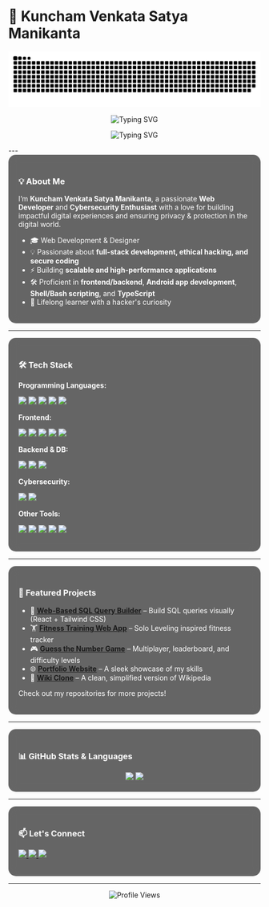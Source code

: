 # 🚀 Kuncham Venkata Satya Manikanta

<picture>
  <source media="(prefers-color-scheme: dark)" srcset="https://raw.githubusercontent.com/platane/snk/output/github-contribution-grid-snake-dark.svg" />
  <source media="(prefers-color-scheme: light)" srcset="https://raw.githubusercontent.com/platane/snk/output/github-contribution-grid-snake.svg" />
  <img alt="github contribution grid snake animation" src="https://raw.githubusercontent.com/platane/snk/output/github-contribution-grid-snake.svg" />
</picture>

<p align="center" style="width: 100%; overflow: hidden; text-align: center;">
  <img src="https://readme-typing-svg.demolab.com?font=Fira+Code&weight=400&size=19&pause=1000&color=00FFE4&center=true&vCenter=true&multiline=true&repeat=true&width=500&height=40&lines=Web+Developer+%7C+Cybersecurity+Enthusiast+%7C;" alt="Typing SVG" style="max-width: 20%;" />
</p>
<p align="center" style="width: 100%; overflow: hidden; text-align: center;">
  <img src="https://readme-typing-svg.demolab.com?font=Fira+Code&weight=400&size=19&pause=1000&color=00FFE4&center=true&vCenter=true&multiline=true&repeat=true&width=500&height=40&lines=Android+Developer+%7C+UI/UX+%7C;" alt="Typing SVG" style="max-width: 20%;" />
</p>
---

<div style="background: rgba(0, 0, 0, 0.6); backdrop-filter: blur(10px); border-radius: 15px; padding: 20px; color: white; overflow: auto;">
  <h3>💡 About Me</h3>
  <p>I’m <strong>Kuncham Venkata Satya Manikanta</strong>, a passionate <strong>Web Developer</strong> and <strong>Cybersecurity Enthusiast</strong> with a love for building impactful digital experiences and ensuring privacy & protection in the digital world.</p>
  <ul>
    <li>🎓 Web Development & Designer</li>
    <li>💡 Passionate about <strong>full-stack development, ethical hacking, and secure coding</strong></li>
    <li>⚡ Building <strong>scalable and high-performance applications</strong></li>
    <li>🛠 Proficient in <strong>frontend/backend</strong>, <strong>Android app development</strong>, <strong>Shell/Bash scripting</strong>, and <strong>TypeScript</strong></li>
    <li>🚀 Lifelong learner with a hacker's curiosity</li>
  </ul>
</div>

---

<div style="background: rgba(0, 0, 0, 0.6); backdrop-filter: blur(10px); border-radius: 15px; padding: 20px; color: white; overflow: auto;">
  <h3>🛠️ Tech Stack</h3>
  <p><strong>Programming Languages:</strong></p>
  <p>
    <img src="https://img.shields.io/badge/C-00599C?style=for-the-badge&logo=c&logoColor=white" />
    <img src="https://img.shields.io/badge/JavaScript-F7DF1E?style=for-the-badge&logo=javascript&logoColor=black" />
    <img src="https://img.shields.io/badge/TypeScript-3178C6?style=for-the-badge&logo=typescript&logoColor=white" />
    <img src="https://img.shields.io/badge/Shell-89e051?style=for-the-badge&logo=gnu-bash&logoColor=black" />
    <img src="https://img.shields.io/badge/Bash-4EAA25?style=for-the-badge&logo=gnu-bash&logoColor=white" />
  </p>

  <p><strong>Frontend:</strong></p>
  <p>
    <img src="https://img.shields.io/badge/HTML-E34F26?style=for-the-badge&logo=html5&logoColor=white" />
    <img src="https://img.shields.io/badge/CSS-1572B6?style=for-the-badge&logo=css3&logoColor=white" />
    <img src="https://img.shields.io/badge/Tailwind-06B6D4?style=for-the-badge&logo=tailwindcss&logoColor=white" />
    <img src="https://img.shields.io/badge/Bootstrap-6f42c1?style=for-the-badge&logo=bootstrap&logoColor=white" />
    <img src="https://img.shields.io/badge/React-20232a?style=for-the-badge&logo=react&logoColor=61dafb" />
  </p>

  <p><strong>Backend & DB:</strong></p>
  <p>
    <img src="https://img.shields.io/badge/Firebase-FFCA28?style=for-the-badge&logo=firebase&logoColor=black" />
    <img src="https://img.shields.io/badge/MySQL-005C84?style=for-the-badge&logo=mysql&logoColor=white" />
    <img src="https://img.shields.io/badge/MongoDB-4EA94B?style=for-the-badge&logo=mongodb&logoColor=white" />
  </p>

  <p><strong>Cybersecurity:</strong></p>
  <p>
    <img src="https://img.shields.io/badge/Digital%20Privacy-23272D?style=for-the-badge&logo=protonmail&logoColor=white" />
    <img src="https://img.shields.io/badge/Secure%20Development-000000?style=for-the-badge&logo=veracrypt&logoColor=white" />
  </p>

  <p><strong>Other Tools:</strong></p>
  <p>
    <img src="https://img.shields.io/badge/Git-F05032?style=for-the-badge&logo=git&logoColor=white" />
    <img src="https://img.shields.io/badge/GitHub-181717?style=for-the-badge&logo=github&logoColor=white" />
    <img src="https://img.shields.io/badge/VS%20Code-007ACC?style=for-the-badge&logo=visual-studio-code&logoColor=white" />
    <img src="https://img.shields.io/badge/Figma-F24E1E?style=for-the-badge&logo=figma&logoColor=white" />
    <img src="https://img.shields.io/badge/Android-3DDC84?style=for-the-badge&logo=android&logoColor=white" />
  </p>
</div>

---

<div style="background: rgba(0, 0, 0, 0.6); backdrop-filter: blur(10px); border-radius: 15px; padding: 20px; color: white; overflow: auto;">
  <h3>🌟 Featured Projects</h3>
  <ul>
    <li>🚀 <strong><a href="#">Web-Based SQL Query Builder</a></strong> – Build SQL queries visually (React + Tailwind CSS)</li>
    <li>🏋️ <strong><a href="https://solo-leveling-trainer-level-up-app.vercel.app/">Fitness Training Web App</a></strong> – Solo Leveling inspired fitness tracker</li>
    <li>🎮 <strong><a href="#">Guess the Number Game</a></strong> – Multiplayer, leaderboard, and difficulty levels</li>
    <li>🌐 <strong><a href="#">Portfolio Website</a></strong> – A sleek showcase of my skills</li>
    <li>📖 <strong><a href="#">Wiki Clone</a></strong> – A clean, simplified version of Wikipedia</li>
  </ul>
  <p>Check out my repositories for more projects!</p>
</div>

---

<div style="background: rgba(0, 0, 0, 0.6); backdrop-filter: blur(10px); border-radius: 15px; padding: 20px; color: white; overflow: auto;">
  <h3>📊 GitHub Stats & Languages</h3>
  <div align="center">
    <img src="https://github-readme-stats.vercel.app/api?username=monkey9-Cyber-cat-Spidy&theme=tokyonight&show_icons=true&hide_border=false" width="48%" />
    <img src="https://github-readme-stats.vercel.app/api/top-langs/?username=monkey9-Cyber-cat-Spidy&layout=compact&langs_count=10&theme=tokyonight&hide_border=false" width="48%" />
  </div>
</div>

---

<div style="background: rgba(0, 0, 0, 0.6); backdrop-filter: blur(10px); border-radius: 15px; padding: 20px; color: white; overflow: auto;">
  <h3>📫 Let's Connect</h3>
  <p>
    <a href="https://www.linkedin.com/in/kvsmanikanta">
      <img src="https://img.shields.io/badge/LinkedIn-0A66C2?style=for-the-badge&logo=linkedin&logoColor=white" />
    </a>
    <a href="https://github.com/monkey9-Cyber-cat-Spidy">
      <img src="https://img.shields.io/badge/GitHub-181717?style=for-the-badge&logo=github&logoColor=white" />
    </a>
    <a href="https://chatbot-info-by-monkey.vercel.app/">
      <img src="https://img.shields.io/badge/Portfolio-000?style=for-the-badge&logo=vercel&logoColor=white" />
    </a>
  </p>
</div>

---

<p align="center">
  <img src="https://komarev.com/ghpvc/?username=monkey9-Cyber-cat-Spidy&label=Profile%20views&color=0e75b6&style=flat" alt="Profile Views" />
</p>